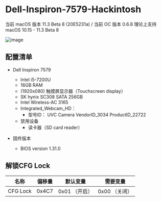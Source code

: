 # Dell-Inspiron-7579-Hackintosh
当前 macOS 版本 11.3 Beta 8 (20E5231a) / 当前 OC 版本 0.6.8  理论上支持 macOS 10.15 - 11.3 Beta 8  

![image](https://github.com/ayive/Dell-Inspiron-7579-Hackintosh/blob/main/%E6%88%AA%E5%B1%8F/%E6%88%AA%E5%B1%8F2021-04-16%20%E4%B8%8A%E5%8D%8811.07.35.png)

## 配置清单
- Dell Inspiron 7579

    - Intel i5-7200U
    - 16GB RAM
    - (1920x080) 触摸屏显示器（Touchscreen display）
    - SK hynix SC308 SATA 256GB 
    - Intel Wireless-AC 3165
    - Integrated_Webcam_HD：
        - 型号ID：	UVC Camera VendorID_3034 ProductID_22722
    - 禁用设备
        - 读卡器（SD card reader）

- 固件版本

    - BIOS version 1.31.0

## 解锁CFG Lock
| 名称     | 偏移量     | 默认变量     | 需要变量 |
| ---------- | :-----------:  | :-----------: | :-----------: |
| CFG Lock    | 0x4C7     | 0x01  （开启）       |0x00  （关闭）   |

